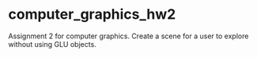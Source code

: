 # computer_graphics_hw2
Assignment 2 for computer graphics. Create a scene for a user to explore without using GLU objects.
